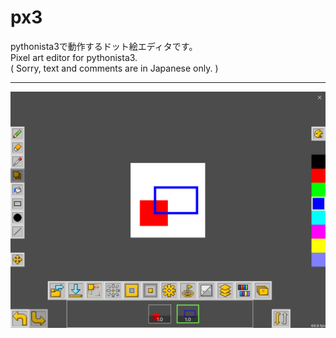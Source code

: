 # px3
pythonista3で動作するドット絵エディタです。  
Pixel art editor for pythonista3.  
( Sorry, text and comments are in Japanese only. )

---

![Screenshot1](screenshots/editor.png)
